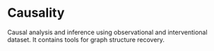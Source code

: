 # Causality
Causal analysis and inference using observational and interventional dataset. It contains tools for graph structure recovery.
